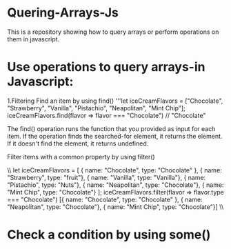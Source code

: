 # Quering-Arrays-Js
This is a repository showing how to query arrays or perform operations on them in javascript.
# Use operations to query arrays-in Javascript:
1.Filtering
Find an item by using find()
'''let iceCreamFlavors = ["Chocolate", "Strawberry", "Vanilla", "Pistachio", "Neapolitan", "Mint Chip"];
iceCreamFlavors.find(flavor => flavor === "Chocolate") // "Chocolate"

The find() operation runs the function that you provided as input for each item. If the operation finds the searched-for element, it returns the element.
If it doesn't find the element, it returns undefined.

Filter items with a common property by using filter()

\\\ let iceCreamFlavors = [
  { name: "Chocolate", type: "Chocolate" }, 
  { name: "Strawberry", type: "fruit"}, 
  { name: "Vanilla", type: "Vanilla"}, 
  { name: "Pistachio", type: "Nuts"}, 
  { name: "Neapolitan", type: "Chocolate"}, 
  { name: "Mint Chip", type: "Chocolate"}
];
iceCreamFlavors.filter(flavor => flavor.type === "Chocolate")
 [{ name: "Chocolate", type: "Chocolate" }, 
   { name: "Neapolitan", type: "Chocolate"},
   { name: "Mint Chip", type: "Chocolate"}]
\\\

# Check a condition by using some()
